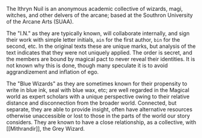 The Ithryn Nuil is an anonymous academic collective of wizards, magi, witches, and other delvers of the arcane; based at
the Southron University of the Arcane Arts (SUAA).

The "I.N." as they are typically known, will collaborate internally, and sign their work with simple letter initials,
`ain` for the first author, `bin` for the second, etc. In the original texts these are unique marks, but analysis of the
text indicates that they were not uniquely applied. The order is secret, and the members are bound by magical pact to
never reveal their identities. It is not known why this is done, though many speculate it is to avoid aggrandizement and
inflation of ego.

The "Blue Wizards" as they are sometimes known for their propensity to write in blue ink, seal with blue wax, etc; are
well regarded in the Magical world as expert scholars with a unique perspective owing to their relative distance and
disconnection from the broader world. Connected, but separate, they are able to provide insight, often have alternative
resources otherwise unaccessible or lost to those in the parts of the world our story considers. They are known to have
a close relationship, as a collective, with [[Mithrandir]], the Grey Wizard.
